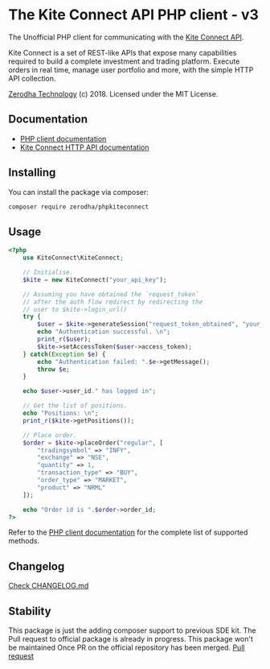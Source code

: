 # The Kite Connect API PHP client - v3
The Unofficial PHP client for communicating with the [Kite Connect API](https://kite.trade).

Kite Connect is a set of REST-like APIs that expose many capabilities required to build a complete investment and trading platform. Execute orders in real time, manage user portfolio and more, with the simple HTTP API collection.

[Zerodha Technology](http://zerodha.com) (c) 2018. Licensed under the MIT License.

## Documentation
- [PHP client documentation](https://kite.trade/docs/phpkiteconnect/v3)
- [Kite Connect HTTP API documentation](https://kite.trade/docs/connect/v3)

## Installing
You can install the package via composer:
```bash
composer require zerodha/phpkiteconnect
```

## Usage
```php
<?php
    use KiteConnect\KiteConnect;

    // Initialise.
    $kite = new KiteConnect("your_api_key");

    // Assuming you have obtained the `request_token`
    // after the auth flow redirect by redirecting the
    // user to $kite->login_url()
    try {
        $user = $kite->generateSession("request_token_obtained", "your_api_secret");
        echo "Authentication successful. \n";
        print_r($user);
        $kite->setAccessToken($user->access_token);
    } catch(Exception $e) {
        echo "Authentication failed: ".$e->getMessage();
        throw $e;
    }

    echo $user->user_id." has logged in";

    // Get the list of positions.
    echo "Positions: \n";
    print_r($kite->getPositions());

    // Place order.
    $order = $kite->placeOrder("regular", [
        "tradingsymbol" => "INFY",
        "exchange" => "NSE",
        "quantity" => 1,
        "transaction_type" => "BUY",
        "order_type" => "MARKET",
        "product" => "NRML"
    ]);

    echo "Order id is ".$order->order_id;
?>
```

Refer to the [PHP client documentation](https://kite.trade/docs/phpkiteconnect/v3) for the complete list of supported methods.

## Changelog
[Check CHANGELOG.md](CHANGELOG.md)

## Stability
This package is just the adding composer support to previous SDE kit.
The Pull request to official package is already in progress.
This package won't be maintained Once PR on the official repository has been merged.
[Pull request](https://github.com/zerodha/phpkiteconnect/pull/14)
